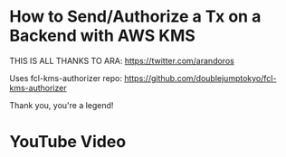 # How to Send/Authorize a Tx on a Backend with AWS KMS

THIS IS ALL THANKS TO ARA: https://twitter.com/arandoros

Uses fcl-kms-authorizer repo: https://github.com/doublejumptokyo/fcl-kms-authorizer

Thank you, you're a legend!

# YouTube Video
